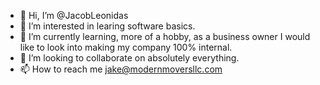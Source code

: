 - 👋 Hi, I’m @JacobLeonidas
- 👀 I’m interested in learing software basics. 
- 🌱 I’m currently learning, more of a hobby, as a business owner I would like to look into making my company 100% internal. 
- 💞️ I’m looking to collaborate on absolutely everything. 
- 📫 How to reach me jake@modernmoversllc.com

<!---
JacobLeonidas/JacobLeonidas is a ✨ special ✨ repository because its `README.md` (this file) appears on your GitHub profile.
You can click the Preview link to take a look at your changes.
--->
